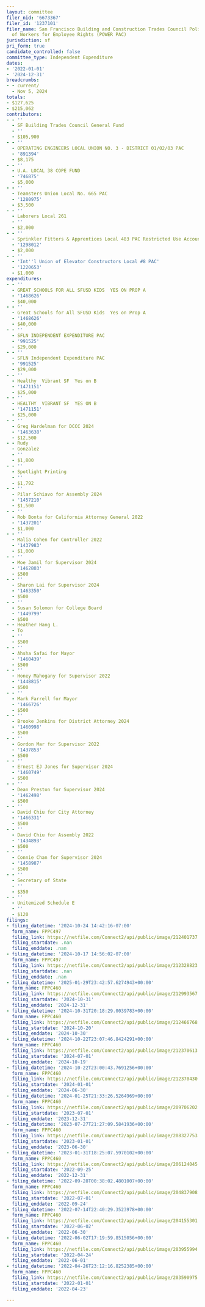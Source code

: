 ```yaml
---
layout: committee
filer_nid: '6673367'
filer_id: '1237101'
filer_name: San Francisco Building and Construction Trades Council Political Organization
  of Workers for Employee Rights (POWER PAC)
jurisdiction: sf
pri_form: true
candidate_controlled: false
committee_type: Independent Expenditure
dates:
- '2022-01-01'
- '2024-12-31'
breadcrumbs:
- - current/
  - Nov 5, 2024
totals:
- $127,625
- $215,062
contributors:
- - ''
  - SF Building Trades Council General Fund
  - ''
  - $105,900
- - ''
  - OPERATING ENGINEERS LOCAL UNION NO. 3 - DISTRICT 01/02/03 PAC
  - '891394'
  - $8,175
- - ''
  - U.A. LOCAL 38 COPE FUND
  - '746875'
  - $5,000
- - ''
  - Teamsters Union Local No. 665 PAC
  - '1280975'
  - $3,500
- - ''
  - Laborers Local 261
  - ''
  - $2,000
- - ''
  - Sprinkler Fitters & Apprentices Local 483 PAC Restricted Use Account
  - '1298012'
  - $2,000
- - ''
  - 'Int''l Union of Elevator Constructors Local #8 PAC'
  - '1220653'
  - $1,000
expenditures:
- - ''
  - GREAT SCHOOLS FOR ALL SFUSD KIDS  YES ON PROP A
  - '1468626'
  - $40,000
- - ''
  - Great Schools for All SFUSD Kids  Yes on Prop A
  - '1468626'
  - $40,000
- - ''
  - SFLN INDEPENDENT EXPENDITURE PAC
  - '991525'
  - $29,000
- - ''
  - SFLN Independent Expenditure PAC
  - '991525'
  - $29,000
- - ''
  - Healthy  Vibrant SF  Yes on B
  - '1471151'
  - $25,000
- - ''
  - HEALTHY  VIBRANT SF  YES ON B
  - '1471151'
  - $25,000
- - ''
  - Greg Hardelman for DCCC 2024
  - '1463638'
  - $12,500
- - Rudy
  - Gonzalez
  - ''
  - $1,800
- - ''
  - Spotlight Printing
  - ''
  - $1,792
- - ''
  - Pilar Schiavo for Assembly 2024
  - '1457210'
  - $1,500
- - ''
  - Rob Bonta for California Attorney General 2022
  - '1437201'
  - $1,000
- - ''
  - Malia Cohen for Controller 2022
  - '1437983'
  - $1,000
- - ''
  - Moe Jamil for Supervisor 2024
  - '1462803'
  - $500
- - ''
  - Sharon Lai for Supervisor 2024
  - '1463350'
  - $500
- - ''
  - Susan Solomon for College Board
  - '1449799'
  - $500
- - Heather Hang L.
  - To
  - ''
  - $500
- - ''
  - Ahsha Safai for Mayor
  - '1460439'
  - $500
- - ''
  - Honey Mahogany for Supervisor 2022
  - '1448815'
  - $500
- - ''
  - Mark Farrell for Mayor
  - '1466726'
  - $500
- - ''
  - Brooke Jenkins for District Attorney 2024
  - '1460998'
  - $500
- - ''
  - Gordon Mar for Supervisor 2022
  - '1437853'
  - $500
- - ''
  - Ernest EJ Jones for Supervisor 2024
  - '1460749'
  - $500
- - ''
  - Dean Preston for Supervisor 2024
  - '1462498'
  - $500
- - ''
  - David Chiu for City Attorney
  - '1466331'
  - $500
- - ''
  - David Chiu for Assembly 2022
  - '1434893'
  - $500
- - ''
  - Connie Chan for Supervisor 2024
  - '1458987'
  - $500
- - ''
  - Secretary of State
  - ''
  - $350
- - ''
  - Unitemized Schedule E
  - ''
  - $120
filings:
- filing_datetime: '2024-10-24 14:42:16-07:00'
  form_name: FPPC497
  filing_link: https://netfile.com/Connect2/api/public/image/212401737
  filing_startdate: .nan
  filing_enddate: .nan
- filing_datetime: '2024-10-17 14:56:02-07:00'
  form_name: FPPC497
  filing_link: https://netfile.com/Connect2/api/public/image/212328823
  filing_startdate: .nan
  filing_enddate: .nan
- filing_datetime: '2025-01-29T23:42:57.6274943+00:00'
  form_name: FPPC460
  filing_link: https://netfile.com/Connect2/api/public/image/212993567
  filing_startdate: '2024-10-31'
  filing_enddate: '2024-12-31'
- filing_datetime: '2024-10-31T20:18:29.0039783+00:00'
  form_name: FPPC460
  filing_link: https://netfile.com/Connect2/api/public/image/212466768
  filing_startdate: '2024-10-20'
  filing_enddate: '2024-10-30'
- filing_datetime: '2024-10-22T23:07:46.8424291+00:00'
  form_name: FPPC460
  filing_link: https://netfile.com/Connect2/api/public/image/212370613
  filing_startdate: '2024-07-01'
  filing_enddate: '2024-10-19'
- filing_datetime: '2024-10-22T23:00:43.7691256+00:00'
  form_name: FPPC460
  filing_link: https://netfile.com/Connect2/api/public/image/212370430
  filing_startdate: '2024-01-01'
  filing_enddate: '2024-06-30'
- filing_datetime: '2024-01-25T21:33:26.5264969+00:00'
  form_name: FPPC460
  filing_link: https://netfile.com/Connect2/api/public/image/209706202
  filing_startdate: '2023-07-01'
  filing_enddate: '2023-12-31'
- filing_datetime: '2023-07-27T21:27:09.5841936+00:00'
  form_name: FPPC460
  filing_link: https://netfile.com/Connect2/api/public/image/208327753
  filing_startdate: '2023-01-01'
  filing_enddate: '2023-06-30'
- filing_datetime: '2023-01-31T18:25:07.5970102+00:00'
  form_name: FPPC460
  filing_link: https://netfile.com/Connect2/api/public/image/206124045
  filing_startdate: '2022-09-25'
  filing_enddate: '2022-12-31'
- filing_datetime: '2022-09-28T00:38:02.4801007+00:00'
  form_name: FPPC460
  filing_link: https://netfile.com/Connect2/api/public/image/204837908
  filing_startdate: '2022-07-01'
  filing_enddate: '2022-09-24'
- filing_datetime: '2022-07-14T22:40:29.3523978+00:00'
  form_name: FPPC460
  filing_link: https://netfile.com/Connect2/api/public/image/204155301
  filing_startdate: '2022-06-02'
  filing_enddate: '2022-06-30'
- filing_datetime: '2022-06-02T17:19:59.8515056+00:00'
  form_name: FPPC460
  filing_link: https://netfile.com/Connect2/api/public/image/203955994
  filing_startdate: '2022-04-24'
  filing_enddate: '2022-06-01'
- filing_datetime: '2022-04-26T23:12:16.8252385+00:00'
  form_name: FPPC460
  filing_link: https://netfile.com/Connect2/api/public/image/203590975
  filing_startdate: '2022-01-01'
  filing_enddate: '2022-04-23'

---
```

